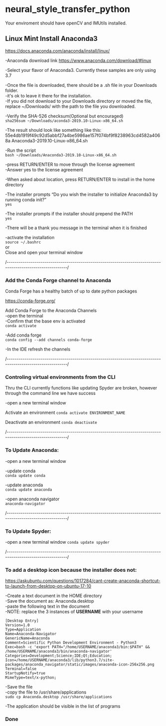 # neural_style_transfer_python

Your enviroment should have openCV and IMUtils installed.


## Linux Mint Install Anaconda3

https://docs.anaconda.com/anaconda/install/linux/

-Anaconda download link 
https://www.anaconda.com/download/#linux

-Select your flavor of Anaconda3. Currently these samples are only using 3.7

-Once the file is downloaded, there should be a .sh file in your Downloads folder.  
-it's ok to leave it there for the installation.  
-If you did not download to your Downloads directory or moved the file, replace ~/Downloads/ with the path to the file you downloaded.  

-Verify the SHA-526 checksum(Optional but encouraged)  
`sha256sum ~/Downloads/aconda3-2019.10-Linux-x86_64.sh`

-The result should look like something like this:  
55e4db1919f49c92d5abbf27a4be5986ae157f074bf9f8238963cd4582a4068a  Anaconda3-2019.10-Linux-x86_64.sh

-Run the script  
`bash ~/Downloads/Anaconda3-2019.10-Linux-x86_64.sh`

-press RETURN/ENTER to move through the license agreement  
-Answer yes to the license agreement

-When asked about location, press RETURN/ENTER to install in the home directory

-The installer prompts “Do you wish the installer to initialize Anaconda3 by running conda init?”  
`yes`

-The installer prompts if the installer should prepend the PATH  
`yes`

-There will be a thank you message in the terminal when it is finished  

-activate the installation  
`source ~/.bashrc`  
or  
Close and open your terminal window

/------------------------------------------------------------------------------------------------------------/

### Add the Conda Forge channel to Anaconda
Conda Forge has a healthy batch of up to date python packages

https://conda-forge.org/

Add Conda Forge to the Anaconda Channels  
-open the terminal  
-Confirm that the base env is activated  
`conda activate`

-Add conda forge  
`conda config --add channels conda-forge`

-In the IDE refresh the channels

/------------------------------------------------------------------------------------------------------------/

### Controling virtual environments from the CLI
Thru the CLI currently functions like updating Spyder are broken, however through the command line we have success

-open a new terminal window

Activate an environment
`conda activate ENVIRONMENT_NAME`

Deactivate an environment
`conda deactivate`


/------------------------------------------------------------------------------------------------------------/

### To Update Anaconda:
-open a new terminal window

-update conda  
`conda update conda`

-update anaconda  
`conda update anaconda`

-open anaconda navigator  
`anaconda-navigator`

/------------------------------------------------------------------------------------------------------------/

### To Update Spyder:
-open a new terminal window
`conda update spyder`

/------------------------------------------------------------------------------------------------------------/

### To add a desktop icon because the installer does not:  
https://askubuntu.com/questions/1017284/cant-create-anaconda-shortcut-to-launch-from-desktop-on-ubuntu-17-10

-Create a text document in the HOME directory  
-Save the document as: Anaconda.desktop  
-paste the following text in the document  
-NOTE: replace the 3 instances of **USERNAME** with your username  

```
[Desktop Entry]  
Version=1.0  
Type=Application  
Name=Anaconda-Navigator  
GenericName=Anaconda  
Comment=Scientific Python Development Environment - Python3  
Exec=bash -c 'export PATH="/home/USERNAME/anaconda3/bin:$PATH" && /home/USERNAME/anaconda3/bin/anaconda-navigator'  
Categories=Development;Science;IDE;Qt;Education;  
Icon=/home/USERNAME/anaconda3/lib/python3.7/site-packages/anaconda_navigator/static/images/anaconda-icon-256x256.png  
Terminal=false  
StartupNotify=true  
MimeType=text/x-python;
```  

-Save the file  
-copy the file to /usr/share/applications  
`sudo cp Anaconda.desktop /usr/share/applications`  

-The application should be visible in the list of programs  

### Done

